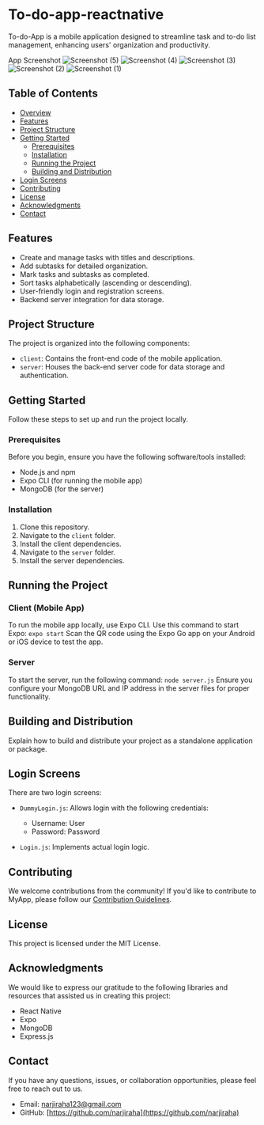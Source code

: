# To-do-app-reactnative

To-do-App is a mobile application designed to streamline task and to-do list management, enhancing users' organization and productivity.

App Screenshot
![Screenshot (5)](https://github.com/narjiraha/To-do-app-reactnative/assets/92223615/f9997961-9aa0-4ceb-bb05-c36e7fcb3ccc)
![Screenshot (4)](https://github.com/narjiraha/To-do-app-reactnative/assets/92223615/952a010c-63d6-4103-8d8e-bac763a9e7d5)
![Screenshot (3)](https://github.com/narjiraha/To-do-app-reactnative/assets/92223615/d791508b-81c6-46f2-bc03-f28c22ec3458)
![Screenshot (2)](https://github.com/narjiraha/To-do-app-reactnative/assets/92223615/f0ab5d11-d9e8-4a80-bc9d-cd6d379b013f)
![Screenshot (1)](https://github.com/narjiraha/To-do-app-reactnative/assets/92223615/7c0d4a24-e2a6-4f39-ae8b-a339b02ca7ff)

## Table of Contents
- [Overview](#overview)
- [Features](#features)
- [Project Structure](#project-structure)
- [Getting Started](#getting-started)
  - [Prerequisites](#prerequisites)
  - [Installation](#installation)
  - [Running the Project](#running-the-project)
  - [Building and Distribution](#building-and-distribution)
- [Login Screens](#login-screens)
- [Contributing](#contributing)
- [License](#license)
- [Acknowledgments](#acknowledgments)
- [Contact](#contact)



## Features

- Create and manage tasks with titles and descriptions.
- Add subtasks for detailed organization.
- Mark tasks and subtasks as completed.
- Sort tasks alphabetically (ascending or descending).
- User-friendly login and registration screens.
- Backend server integration for data storage.



## Project Structure

The project is organized into the following components:

- `client`: Contains the front-end code of the mobile application.
- `server`: Houses the back-end server code for data storage and authentication.



## Getting Started

Follow these steps to set up and run the project locally.

### Prerequisites

Before you begin, ensure you have the following software/tools installed:

- Node.js and npm
- Expo CLI (for running the mobile app)
- MongoDB (for the server)

### Installation

1. Clone this repository.
2. Navigate to the `client` folder.
3. Install the client dependencies.
4. Navigate to the `server` folder.
5. Install the server dependencies.


## Running the Project

### Client (Mobile App)

To run the mobile app locally, use Expo CLI. Use this command to start Expo:
```expo start```
Scan the QR code using the Expo Go app on your Android or iOS device to test the app.


### Server

To start the server, run the following command:
```node server.js```
Ensure you configure your MongoDB URL and IP address in the server files for proper functionality.

## Building and Distribution

Explain how to build and distribute your project as a standalone application or package.


## Login Screens

There are two login screens:

- `DummyLogin.js`: Allows login with the following credentials:
  - Username: User
  - Password: Password

- `Login.js`: Implements actual login logic.


## Contributing

We welcome contributions from the community! If you'd like to contribute to MyApp, please follow our [Contribution Guidelines](CONTRIBUTING.md).

## License

This project is licensed under the MIT License.


## Acknowledgments

We would like to express our gratitude to the following libraries and resources that assisted us in creating this project:

- React Native
- Expo
- MongoDB
- Express.js


## Contact

If you have any questions, issues, or collaboration opportunities, please feel free to reach out to us.

- Email: narjiraha123@gmail.com
- GitHub: [https://github.com/narjiraha](https://github.com/narjiraha)


